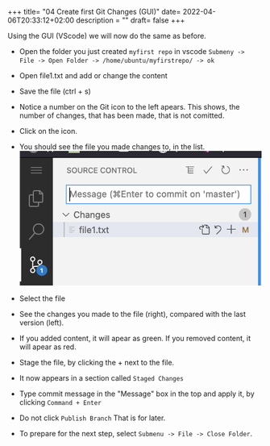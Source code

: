 +++
title= "04 Create first Git Changes (GUI)"
date= 2022-04-06T20:33:12+02:00
description = ""
draft= false
+++

Using the GUI (VScode) we will now do the same as before. 

- Open the folder you just created `myfirst repo` in vscode `Submeny -> File -> Open Folder -> /home/ubuntu/myfirstrepo/ -> ok`

- Open file1.txt and add or change the content
- Save the file (ctrl + s)

- Notice a number on the Git icon to the left apears. This shows, the number of changes, that has been made, that is not comitted.

- Click on the icon.
- You should see the file you made changes to, in the list.
![first_commit](/images/first_commit.png)

- Select the file
- See the changes you made to the file (right), compared with the last version (left).
- If you added content, it will apear as green. If you removed content, it will apear as red.

- Stage the file, by clicking the + next to the file.
- It now appears in a section called `Staged Changes`
- Type commit message in the "Message" box in the top and apply it, by clicking `Command + Enter`
- Do not click `Publish Branch` That is for later.

- To prepare for the next step, select `Submenu -> File -> Close Folder`.